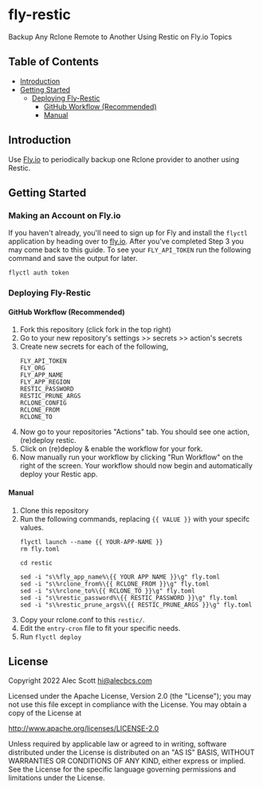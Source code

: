 # fly-restic
Backup Any Rclone Remote to Another Using Restic on Fly.io Topics

## Table of Contents

- [Introduction](#introduction)
- [Getting Started](#getting-started)
  - [Deploying Fly-Restic](#deploying-fly-restic)
    - [GitHub Workflow (Recommended)](#github-workflow-recommended)
    - [Manual](#manual)

## Introduction

Use [Fly.io](https://fly.io) to periodically backup one Rclone provider to another using Restic.

## Getting Started
### Making an Account on Fly.io
If you haven't already, you'll need to sign up for Fly and install the `flyctl` application by heading over to [fly.io](https://fly.io/docs/hands-on/start/). After you've completed Step 3 you may come back to this guide. To see your `FLY_API_TOKEN` run the following command and save the output for later.

```
flyctl auth token
```

### Deploying Fly-Restic
#### GitHub Workflow (Recommended)

1. Fork this repository (click fork in the top right)
2. Go to your new repository's settings >> secrets >> action's secrets
3. Create new secrets for each of the following,
   ```
   FLY_API_TOKEN
   FLY_ORG
   FLY_APP_NAME
   FLY_APP_REGION
   RESTIC_PASSWORD
   RESTIC_PRUNE_ARGS
   RCLONE_CONFIG
   RCLONE_FROM
   RCLONE_TO
   ```
4. Now go to your repositories "Actions" tab. You should see one action, (re)deploy restic.
5. Click on (re)deploy & enable the workflow for your fork.
6. Now manually run your workflow by clicking "Run Workflow" on the right of the screen. Your workflow should now begin and automatically deploy your Restic app.

#### Manual
1. Clone this repository
2. Run the following commands, replacing `{{ VALUE }}` with your specifc values.
   ```
   flyctl launch --name {{ YOUR-APP-NAME }}
   rm fly.toml
   
   cd restic
   
   sed -i "s\%fly_app_name%\{{ YOUR APP NAME }}\g" fly.toml
   sed -i "s\%rclone_from%\{{ RCLONE_FROM }}\g" fly.toml
   sed -i "s\%rclone_to%\{{ RCLONE_TO }}\g" fly.toml
   sed -i "s\%restic_password%\{{ RESTIC_PASSWORD }}\g" fly.toml
   sed -i "s\%restic_prune_args%\{{ RESTIC_PRUNE_ARGS }}\g" fly.toml
   ```
4. Copy your rclone.conf to this `restic/`.
5. Edit the `entry-cron` file to fit your specific needs.
6. Run `flyctl deploy`

## License

Copyright 2022 Alec Scott hi@alecbcs.com

Licensed under the Apache License, Version 2.0 (the "License");
you may not use this file except in compliance with the License.
You may obtain a copy of the License at

http://www.apache.org/licenses/LICENSE-2.0

Unless required by applicable law or agreed to in writing, software
distributed under the License is distributed on an "AS IS" BASIS,
WITHOUT WARRANTIES OR CONDITIONS OF ANY KIND, either express or implied.
See the License for the specific language governing permissions and
limitations under the License.
